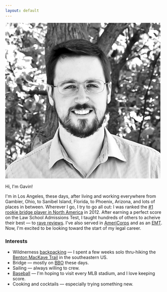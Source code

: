 ```yaml
---
layout: default
---
```


<img class="portrait" src="/images/gavin.png" alt="Portrait photo of Gavin McGimpsey.">

Hi, I'm Gavin!

I'm in Los Angeles, these days, after living and working everywhere from Gambier, Ohio, to Sanibel Island, Florida, to Phoenix, Arizona, and lots of places in between. Wherever I go, I try to go all out: I was ranked the [#1 rookie bridge player in North America](https://web3.acbl.org/mpraces/?year=2012&race=MMA) in 2012. After earning a perfect score on the Law School Admissions Test, I taught hundreds of others to acheive their best &mdash; to [rave reviews](/testimonials). I've also served in [AmeriCorps](/americorps) and as an [EMT](/emt). Now, I'm excited to be looking toward the start of my legal career.

### Interests

* Wildnerness [backpacking](/hiking) &mdash; I spent a few weeks solo thru-hiking the [Benton MacKaye Trail](http://www.bmta.org/) in the southeastern US.
* Bridge &mdash; mostly on [BBO](https://www.bridgebase.com/) these days.
* Sailing &mdash; always willing to crew.
* [Baseball](/baseball) &mdash; I'm hoping to visit every MLB stadium, and I love keeping score.
* Cooking and cocktails &mdash; especially trying something new.